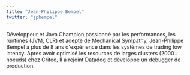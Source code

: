 ```yaml
---
title: "Jean-Philippe Bempel"
twitter: "jpbempel"
---
```


Développeur et Java Champion passionné par les performances, les runtimes (JVM, CLR) et adepte de Mechanical Sympathy, Jean-Philippe Bempel a plus de 8 ans d'expérience dans les systèmes de trading low latency. Après avoir optimisé les resources de larges clusters (2000+ noeuds) chez Criteo, Il a rejoint Datadog et développe un debugger de production.
